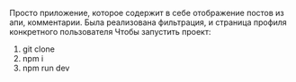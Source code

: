 Просто приложение, которое содержит в себе отображение постов из апи, комментарии. Была реализована фильтрация, и страница профиля конкретного пользователя
Чтобы запустить проект: 
1) git clone <repo-name>
2) npm i
3) npm run dev
